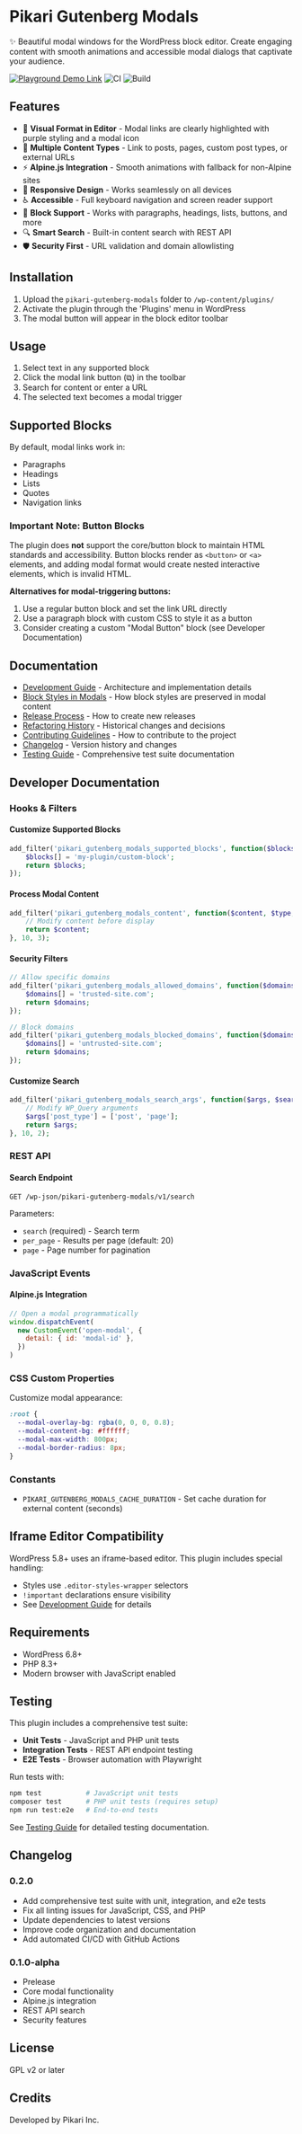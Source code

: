 # Pikari Gutenberg Modals

✨ Beautiful modal windows for the WordPress block editor. Create engaging content with smooth animations and accessible modal dialogs that captivate your audience.

[![Playground Demo Link](https://img.shields.io/wordpress/plugin/v/pikari-gutenberg-modals?logo=wordpress&logoColor=%23fff&label=Playground%20Demo&labelColor=%233858e9&color=%233858e9)](https://playground.wordpress.net/?blueprint-url=https://raw.githubusercontent.com/HelloPikari/pikari-gutenberg-modals/main/_playground/blueprint.json)
![CI](https://github.com/HelloPikari/pikari-gutenberg-modals/workflows/CI/badge.svg)
![Build](https://github.com/HelloPikari/pikari-gutenberg-modals/workflows/Update%20Build%20Branch/badge.svg)

## Features

- 🎨 **Visual Format in Editor** - Modal links are clearly highlighted with purple styling and a modal icon
- 🔗 **Multiple Content Types** - Link to posts, pages, custom post types, or external URLs
- ⚡ **Alpine.js Integration** - Smooth animations with fallback for non-Alpine sites
- 📱 **Responsive Design** - Works seamlessly on all devices
- ♿ **Accessible** - Full keyboard navigation and screen reader support
- 🎯 **Block Support** - Works with paragraphs, headings, lists, buttons, and more
- 🔍 **Smart Search** - Built-in content search with REST API
- 🛡️ **Security First** - URL validation and domain allowlisting

## Installation

1. Upload the `pikari-gutenberg-modals` folder to `/wp-content/plugins/`
2. Activate the plugin through the 'Plugins' menu in WordPress
3. The modal button will appear in the block editor toolbar

## Usage

1. Select text in any supported block
2. Click the modal link button (⧉) in the toolbar
3. Search for content or enter a URL
4. The selected text becomes a modal trigger

## Supported Blocks

By default, modal links work in:

- Paragraphs
- Headings
- Lists
- Quotes
- Navigation links

### Important Note: Button Blocks

The plugin does **not** support the core/button block to maintain HTML standards and accessibility. Button blocks render as `<button>` or `<a>` elements, and adding modal format would create nested interactive elements, which is invalid HTML.

**Alternatives for modal-triggering buttons:**

1. Use a regular button block and set the link URL directly
2. Use a paragraph block with custom CSS to style it as a button
3. Consider creating a custom "Modal Button" block (see Developer Documentation)

## Documentation

- [Development Guide](docs/development.md) - Architecture and implementation details
- [Block Styles in Modals](docs/block-styles-in-modals.md) - How block styles are preserved in modal content
- [Release Process](docs/releases.md) - How to create new releases
- [Refactoring History](docs/refactoring-history.md) - Historical changes and decisions
- [Contributing Guidelines](CONTRIBUTING.md) - How to contribute to the project
- [Changelog](CHANGELOG.md) - Version history and changes
- [Testing Guide](tests/README.md) - Comprehensive test suite documentation

## Developer Documentation

### Hooks & Filters

#### Customize Supported Blocks

```php
add_filter('pikari_gutenberg_modals_supported_blocks', function($blocks) {
    $blocks[] = 'my-plugin/custom-block';
    return $blocks;
});
```

#### Process Modal Content

```php
add_filter('pikari_gutenberg_modals_content', function($content, $type, $id) {
    // Modify content before display
    return $content;
}, 10, 3);
```

#### Security Filters

```php
// Allow specific domains
add_filter('pikari_gutenberg_modals_allowed_domains', function($domains) {
    $domains[] = 'trusted-site.com';
    return $domains;
});

// Block domains
add_filter('pikari_gutenberg_modals_blocked_domains', function($domains) {
    $domains[] = 'untrusted-site.com';
    return $domains;
});
```

#### Customize Search

```php
add_filter('pikari_gutenberg_modals_search_args', function($args, $search) {
    // Modify WP_Query arguments
    $args['post_type'] = ['post', 'page'];
    return $args;
}, 10, 2);
```

### REST API

#### Search Endpoint

```
GET /wp-json/pikari-gutenberg-modals/v1/search
```

Parameters:

- `search` (required) - Search term
- `per_page` - Results per page (default: 20)
- `page` - Page number for pagination

### JavaScript Events

#### Alpine.js Integration

```javascript
// Open a modal programmatically
window.dispatchEvent(
  new CustomEvent('open-modal', {
    detail: { id: 'modal-id' },
  })
)
```

### CSS Custom Properties

Customize modal appearance:

```css
:root {
  --modal-overlay-bg: rgba(0, 0, 0, 0.8);
  --modal-content-bg: #ffffff;
  --modal-max-width: 800px;
  --modal-border-radius: 8px;
}
```

### Constants

- `PIKARI_GUTENBERG_MODALS_CACHE_DURATION` - Set cache duration for external content (seconds)

## Iframe Editor Compatibility

WordPress 5.8+ uses an iframe-based editor. This plugin includes special handling:

- Styles use `.editor-styles-wrapper` selectors
- `!important` declarations ensure visibility
- See [Development Guide](docs/development.md) for details

## Requirements

- WordPress 6.8+
- PHP 8.3+
- Modern browser with JavaScript enabled

## Testing

This plugin includes a comprehensive test suite:

- **Unit Tests** - JavaScript and PHP unit tests
- **Integration Tests** - REST API endpoint testing
- **E2E Tests** - Browser automation with Playwright

Run tests with:
```bash
npm test           # JavaScript unit tests
composer test      # PHP unit tests (requires setup)
npm run test:e2e   # End-to-end tests
```

See [Testing Guide](tests/README.md) for detailed testing documentation.

## Changelog

### 0.2.0

- Add comprehensive test suite with unit, integration, and e2e tests
- Fix all linting issues for JavaScript, CSS, and PHP
- Update dependencies to latest versions
- Improve code organization and documentation
- Add automated CI/CD with GitHub Actions

### 0.1.0-alpha

- Prelease
- Core modal functionality
- Alpine.js integration
- REST API search
- Security features

## License

GPL v2 or later

## Credits

Developed by Pikari Inc.
